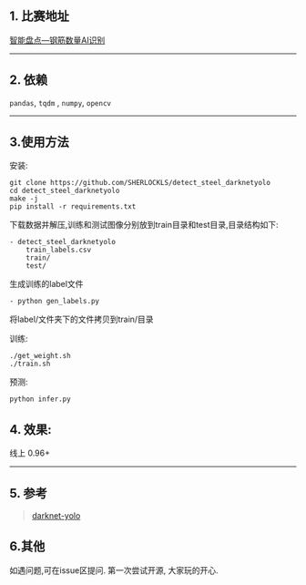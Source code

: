 ## 1. 比赛地址
[智能盘点—钢筋数量AI识别](https://www.datafountain.cn/competitions/332/details)


----------
## 2. 依赖
`pandas`, `tqdm` , `numpy`, `opencv`


----------
## 3.使用方法
安装:

    git clone https://github.com/SHERLOCKLS/detect_steel_darknetyolo
    cd detect_steel_darknetyolo
    make -j
    pip install -r requirements.txt
下载数据并解压,训练和测试图像分别放到train目录和test目录,目录结构如下:

    - detect_steel_darknetyolo
	    train_labels.csv
	    train/
	    test/
      
生成训练的label文件

    - python gen_labels.py

将label/文件夹下的文件拷贝到train/目录
	  

训练:

    ./get_weight.sh
    ./train.sh
预测:

    python infer.py
## 4. 效果:
线上 0.96+


----------


## 5. 参考

> [darknet-yolo](https://github.com/pjreddie/darknet)

## 6.其他
如遇问题,可在issue区提问. 第一次尝试开源, 大家玩的开心.

    
    
    
